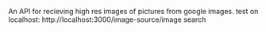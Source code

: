 An API for recieving high res images of pictures from google images. 
test on localhost: http://localhost:3000/image-source/image search